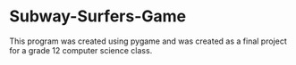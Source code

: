 # Subway-Surfers-Game
This program was created using pygame and was created as a final project for a grade 12 computer science class.
